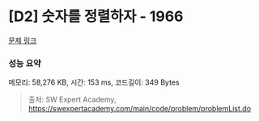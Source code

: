 # [D2] 숫자를 정렬하자 - 1966 

[문제 링크](https://swexpertacademy.com/main/code/problem/problemDetail.do?contestProbId=AV5PrmyKAWEDFAUq) 

### 성능 요약

메모리: 58,276 KB, 시간: 153 ms, 코드길이: 349 Bytes



> 출처: SW Expert Academy, https://swexpertacademy.com/main/code/problem/problemList.do